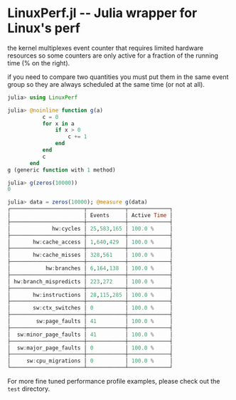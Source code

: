 # LinuxPerf.jl -- Julia wrapper for Linux's perf

the kernel multiplexes event counter that requires limited hardware resources so some counters are only active for a fraction of the running time (% on the right).

if you need to compare two quantities you must put them in the same event group so they are always scheduled at the same time (or not at all).

```julia
julia> using LinuxPerf

julia> @noinline function g(a)
           c = 0
           for x in a
               if x > 0
                   c += 1
               end
           end
           c
       end
g (generic function with 1 method)

julia> g(zeros(10000))
0

julia> data = zeros(10000); @measure g(data)
┌───────────────────────┬────────────┬─────────────┐
│                       │ Events     │ Active Time │
├───────────────────────┼────────────┼─────────────┤
│             hw:cycles │ 25,583,165 │ 100.0 %     │
├───────────────────────┼────────────┼─────────────┤
│       hw:cache_access │ 1,640,429  │ 100.0 %     │
├───────────────────────┼────────────┼─────────────┤
│       hw:cache_misses │ 328,561    │ 100.0 %     │
├───────────────────────┼────────────┼─────────────┤
│           hw:branches │ 6,164,138  │ 100.0 %     │
├───────────────────────┼────────────┼─────────────┤
│ hw:branch_mispredicts │ 223,272    │ 100.0 %     │
├───────────────────────┼────────────┼─────────────┤
│       hw:instructions │ 28,115,285 │ 100.0 %     │
├───────────────────────┼────────────┼─────────────┤
│       sw:ctx_switches │ 0          │ 100.0 %     │
├───────────────────────┼────────────┼─────────────┤
│        sw:page_faults │ 41         │ 100.0 %     │
├───────────────────────┼────────────┼─────────────┤
│  sw:minor_page_faults │ 41         │ 100.0 %     │
├───────────────────────┼────────────┼─────────────┤
│  sw:major_page_faults │ 0          │ 100.0 %     │
├───────────────────────┼────────────┼─────────────┤
│     sw:cpu_migrations │ 0          │ 100.0 %     │
└───────────────────────┴────────────┴─────────────┘
```

For more fine tuned performance profile examples, please check out the `test`
directory.
